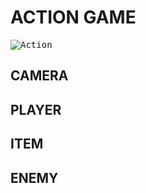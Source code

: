 # ACTION GAME

<kbd>![Action](/Capture/Action.gif "Action")</kbd> </br>

## CAMERA

## PLAYER

## ITEM

## ENEMY
